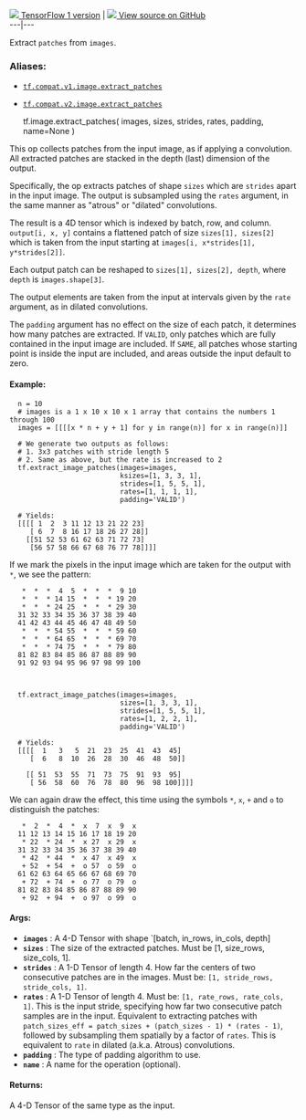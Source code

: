 [ ![](https://tensorflow.google.cn/images/tf_logo_32px.png) TensorFlow 1
version](/versions/r1.15/api_docs/python/tf/image/extract_patches) |  [
![](https://tensorflow.google.cn/images/GitHub-Mark-32px.png) View source on
GitHub
](https://github.com/tensorflow/tensorflow/blob/r2.0/tensorflow/python/ops/array_ops.py#L4541-L4659)  
---|---  
  
Extract `patches` from `images`.

### Aliases:

  * [`tf.compat.v1.image.extract_patches`](/api_docs/python/tf/image/extract_patches)
  * [`tf.compat.v2.image.extract_patches`](/api_docs/python/tf/image/extract_patches)

    
    
    tf.image.extract_patches(
        images,
        sizes,
        strides,
        rates,
        padding,
        name=None
    )
    

This op collects patches from the input image, as if applying a convolution.
All extracted patches are stacked in the depth (last) dimension of the output.

Specifically, the op extracts patches of shape `sizes` which are `strides`
apart in the input image. The output is subsampled using the `rates` argument,
in the same manner as "atrous" or "dilated" convolutions.

The result is a 4D tensor which is indexed by batch, row, and column.
`output[i, x, y]` contains a flattened patch of size `sizes[1], sizes[2]`
which is taken from the input starting at `images[i, x*strides[1],
y*strides[2]]`.

Each output patch can be reshaped to `sizes[1], sizes[2], depth`, where
`depth` is `images.shape[3]`.

The output elements are taken from the input at intervals given by the `rate`
argument, as in dilated convolutions.

The `padding` argument has no effect on the size of each patch, it determines
how many patches are extracted. If `VALID`, only patches which are fully
contained in the input image are included. If `SAME`, all patches whose
starting point is inside the input are included, and areas outside the input
default to zero.

#### Example:

    
    
      n = 10
      # images is a 1 x 10 x 10 x 1 array that contains the numbers 1 through 100
      images = [[[[x * n + y + 1] for y in range(n)] for x in range(n)]]
    
      # We generate two outputs as follows:
      # 1. 3x3 patches with stride length 5
      # 2. Same as above, but the rate is increased to 2
      tf.extract_image_patches(images=images,
                               ksizes=[1, 3, 3, 1],
                               strides=[1, 5, 5, 1],
                               rates=[1, 1, 1, 1],
                               padding='VALID')
    
      # Yields:
      [[[[ 1  2  3 11 12 13 21 22 23]
         [ 6  7  8 16 17 18 26 27 28]]
        [[51 52 53 61 62 63 71 72 73]
         [56 57 58 66 67 68 76 77 78]]]]
    

If we mark the pixels in the input image which are taken for the output with
`*`, we see the pattern:

    
    
       *  *  *  4  5  *  *  *  9 10
       *  *  * 14 15  *  *  * 19 20
       *  *  * 24 25  *  *  * 29 30
      31 32 33 34 35 36 37 38 39 40
      41 42 43 44 45 46 47 48 49 50
       *  *  * 54 55  *  *  * 59 60
       *  *  * 64 65  *  *  * 69 70
       *  *  * 74 75  *  *  * 79 80
      81 82 83 84 85 86 87 88 89 90
      91 92 93 94 95 96 97 98 99 100
    
    
    
      tf.extract_image_patches(images=images,
                               sizes=[1, 3, 3, 1],
                               strides=[1, 5, 5, 1],
                               rates=[1, 2, 2, 1],
                               padding='VALID')
    
      # Yields:
      [[[[  1   3   5  21  23  25  41  43  45]
         [  6   8  10  26  28  30  46  48  50]]
    
        [[ 51  53  55  71  73  75  91  93  95]
         [ 56  58  60  76  78  80  96  98 100]]]]
    

We can again draw the effect, this time using the symbols `*`, `x`, `+` and
`o` to distinguish the patches:

    
    
       *  2  *  4  *  x  7  x  9  x
      11 12 13 14 15 16 17 18 19 20
       * 22  * 24  *  x 27  x 29  x
      31 32 33 34 35 36 37 38 39 40
       * 42  * 44  *  x 47  x 49  x
       + 52  + 54  +  o 57  o 59  o
      61 62 63 64 65 66 67 68 69 70
       + 72  + 74  +  o 77  o 79  o
      81 82 83 84 85 86 87 88 89 90
       + 92  + 94  +  o 97  o 99  o
    

#### Args:

  * **`images`** : A 4-D Tensor with shape `[batch, in_rows, in_cols, depth]
  * **`sizes`** : The size of the extracted patches. Must be [1, size_rows, size_cols, 1].
  * **`strides`** : A 1-D Tensor of length 4. How far the centers of two consecutive patches are in the images. Must be: `[1, stride_rows, stride_cols, 1]`.
  * **`rates`** : A 1-D Tensor of length 4. Must be: `[1, rate_rows, rate_cols, 1]`. This is the input stride, specifying how far two consecutive patch samples are in the input. Equivalent to extracting patches with `patch_sizes_eff = patch_sizes + (patch_sizes - 1) * (rates - 1)`, followed by subsampling them spatially by a factor of `rates`. This is equivalent to `rate` in dilated (a.k.a. Atrous) convolutions.
  * **`padding`** : The type of padding algorithm to use.
  * **`name`** : A name for the operation (optional).

#### Returns:

A 4-D Tensor of the same type as the input.

